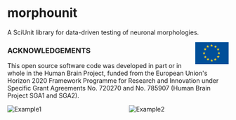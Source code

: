 # morphounit
A SciUnit library for data-driven testing of neuronal morphologies.

<div><img src="https://raw.githubusercontent.com/appukuttan-shailesh/morphounit/master/eu_logo.jpg" alt="EU Logo" width="15%" align="right"></div>

### ACKNOWLEDGEMENTS
This open source software code was developed in part or in whole in the Human Brain Project, funded from the European Union's Horizon 2020 Framework Programme for Research and Innovation under Specific Grant Agreements No. 720270 and No. 785907 (Human Brain Project SGA1 and SGA2).

<div>
  <img src="https://github.com/pedroernesto/morphounit/blob/master/prediction_allPlots_axon_FSI_pop.pdf.png" alt="Example1" width="45%" align="below"> <img src="https://github.com/pedroernesto/morphounit/blob/master/score_barPlots_FSI_mean.png" alt="Example2" width="45%" align="right">
</div>

